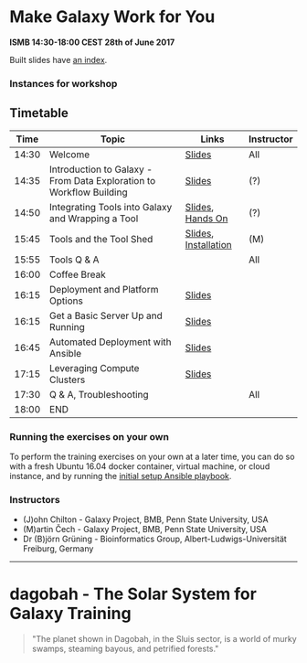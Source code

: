 # Make Galaxy Work for You

**ISMB 14:30-18:00 CEST 28th of June 2017**

Built slides have [an index](https://galaxyproject.github.io/dagobah-training/2017-ismb/).

### Instances for workshop

## Timetable

| **Time** | **Topic** | **Links** | **Instructor** |
| -------- | --------- | --------- | ----------- |
| 14:30 | Welcome | [Slides](https://galaxyproject.github.io/dagobah-training/2017-ismb/00-intro/intro.html#1) | All |
| 14:35 | Introduction to Galaxy - From Data Exploration to Workflow Building | [Slides](http://galaxyproject.github.io/training-material/topics/introduction/slides/#1) | (?) |
| 14:50 | Integrating Tools into Galaxy and Wrapping a Tool | [Slides](https://galaxyproject.github.io/training-material//topics/dev/tutorials/tool-integration/slides.html#1), [Hands On](http://planemo.readthedocs.io/en/latest/writing_standalone.html) | (?) |
| 15:45 | Tools and the Tool Shed | [Slides](https://galaxyproject.github.io/dagobah-training/2017-ismb/04-tool-shed/shed_intro.html#1), [Installation](https://galaxyproject.github.io/dagobah-training/2017-ismb/04-tool-shed/tool_installation.html#1) | (M) |
| 15:55 | Tools Q & A | | All |
| 16:00 | Coffee Break | | |
| 16:15 | Deployment and Platform Options | [Slides](https://galaxyproject.github.io/dagobah-training/2017-ismb/01-deployment-platforms/choices.html#1) | |
| 16:15 | Get a Basic Server Up and Running | [Slides](https://galaxyproject.github.io/dagobah-training/2017-ismb/02-basic-server/get-galaxy.html#1) | |
| 16:45 | Automated Deployment with Ansible | [Slides](https://galaxyproject.github.io/dagobah-training/2017-ismb/14-ansible/ansible-introduction.html) | |
| 17:15 | Leveraging Compute Clusters | [Slides](https://galaxyproject.github.io/dagobah-training/2017-ismb/16-compute-cluster/compute-cluster.html) | |
| 17:30 | Q & A, Troubleshooting |  | All |
| 18:00 | END |  |  |

### Running the exercises on your own

To perform the training exercises on your own at a later time, you can do so with a fresh Ubuntu 16.04 docker container, virtual machine, or cloud instance, and by running the [initial setup Ansible playbook](https://github.com/galaxyproject/dagobah-training/blob/2017-ismb/GATC-ansible/README.md).

### Instructors

* (J)ohn Chilton - Galaxy Project, BMB, Penn State University, USA
* (M)artin Čech - Galaxy Project, BMB, Penn State University, USA
* Dr (B)jörn Grüning - Bioinformatics Group, Albert-Ludwigs-Universität Freiburg, Germany

---

# dagobah - The Solar System for Galaxy Training
> "The planet shown in Dagobah, in the Sluis sector, is a world of murky swamps, steaming bayous, and petrified forests."

